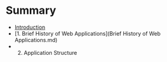 # Summary

* [Introduction](README.md)
* [1. Brief History of Web Applications](Brief History of Web Applications.md)
* 2. Application Structure

